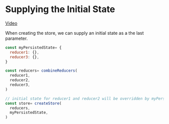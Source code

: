 # Supplying the Initial State
[Video](https://egghead.io/lessons/javascript-redux-supplying-the-initial-state)

When creating the store, we can supply an initial state as a the last parameter.

```js
const myPersistedState= {
  reducer1: {},
  reducer3: {},
}

const reducers= combineReducers(
  reducer1,
  reducer2,
  reducer3,
)

// initial state for reducer1 and reducer2 will be overridden by myPersistedState
const store= createStore(
  reducers,
  myPersistedState,
)
```
